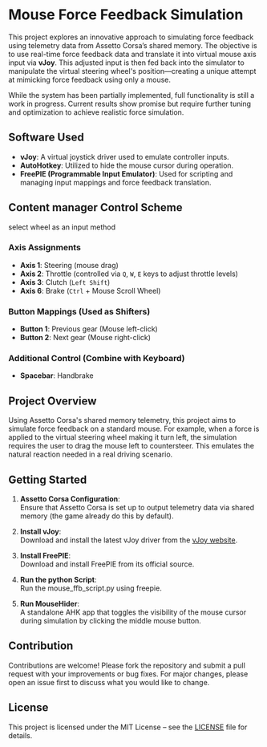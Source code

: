 # Mouse Force Feedback Simulation

This project explores an innovative approach to simulating force feedback using telemetry data from Assetto Corsa’s shared memory. The objective is to use real-time force feedback data and translate it into virtual mouse axis input via **vJoy**. This adjusted input is then fed back into the simulator to manipulate the virtual steering wheel's position—creating a unique attempt at mimicking force feedback using only a mouse.

While the system has been partially implemented, full functionality is still a work in progress. Current results show promise but require further tuning and optimization to achieve realistic force simulation.

## Software Used

- **vJoy**: A virtual joystick driver used to emulate controller inputs.
- **AutoHotkey**: Utilized to hide the mouse cursor during operation.
- **FreePIE (Programmable Input Emulator)**: Used for scripting and managing input mappings and force feedback translation.

## Content manager Control Scheme 
   select wheel as an input method

### Axis Assignments
- **Axis 1**: Steering (mouse drag)
- **Axis 2**: Throttle (controlled via `Q`, `W`, `E` keys to adjust throttle levels)
- **Axis 3**: Clutch (`Left Shift`)
- **Axis 6**: Brake (`Ctrl` + Mouse Scroll Wheel)

### Button Mappings (Used as Shifters)
- **Button 1**: Previous gear (Mouse left-click)
- **Button 2**: Next gear (Mouse right-click)

### Additional Control (Combine with Keyboard)
- **Spacebar**: Handbrake

## Project Overview

Using Assetto Corsa's shared memory telemetry, this project aims to simulate force feedback on a standard mouse. For example, when a force is applied to the virtual steering wheel making it turn left, the simulation requires the user to drag the mouse left to countersteer. This emulates the natural reaction needed in a real driving scenario.

## Getting Started

1. **Assetto Corsa Configuration**:  
   Ensure that Assetto Corsa is set up to output telemetry data via shared memory (the game already do this by default).

2. **Install vJoy**:  
   Download and install the latest vJoy driver from the [vJoy website](http://vjoystick.sourceforge.net).

3. **Install FreePIE**:  
   Download and install FreePIE from its official source.

4. **Run the python Script**:  
   Run the mouse_ffb_script.py using freepie.
   
5. **Run MouseHider**:  
   A standalone AHK app that toggles the visibility of the mouse cursor during simulation by clicking the middle mouse button.

## Contribution

Contributions are welcome! Please fork the repository and submit a pull request with your improvements or bug fixes. For major changes, please open an issue first to discuss what you would like to change.

## License

This project is licensed under the MIT License – see the [LICENSE](LICENSE) file for details.
